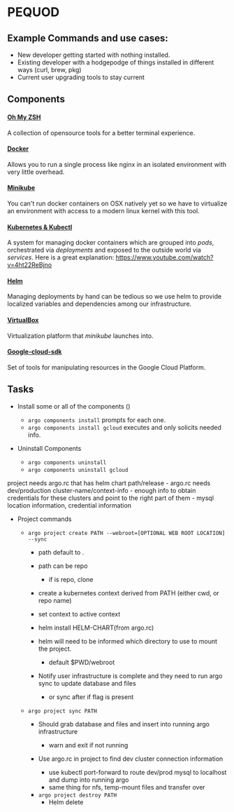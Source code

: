 # PEQUOD

## Example Commands and use cases:
* New developer getting started with nothing installed.
* Existing developer with a hodgepodge of things installed in different ways (curl, brew, pkg)
* Current user upgrading tools to stay current

## Components
#### [Oh My ZSH](https://github.com/robbyrussell/oh-my-zsh)
A collection of opensource tools for a better terminal experience.

#### [Docker](https://www.docker.com/what-docker)
Allows you to run a single process like nginx in an isolated environment with very little overhead.

#### [Minikube](https://github.com/kubernetes/minikube)
You can't run docker containers on OSX natively yet so we have to virtualize an environment with access to a modern linux kernel with this tool. 

#### [Kubernetes & Kubectl](https://github.com/kubernetes/kubernetes)
A system for managing docker containers which are grouped into _pods_, orchestrated via _deployments_ and exposed to the outside world via _services_. Here is a great explanation: https://www.youtube.com/watch?v=4ht22ReBjno

#### [Helm](https://github.com/kubernetes/helm)
Managing deployments by hand can be tedious so we use helm to provide localized variables and dependencies among our infrastructure.

#### [VirtualBox]()
Virtualization platform that _minikube_ launches into.

#### [Google-cloud-sdk](https://cloud.google.com/sdk/)
Set of tools for manipulating resources in the Google Cloud Platform.


## Tasks
 
* Install some or all of the components ()
  * `argo components install` prompts for each one.
  * `argo components install gcloud` executes and only solicits needed info.

* Uninstall Components
  * `argo components uninstall  `
  * `argo components uninstall gcloud`
   
project needs argo.rc that has helm chart path/release
    - argo.rc needs dev/production cluster-name/context-info
        - enough info to obtain credentials for these clusters and point to the right part of them
    - mysql location information, credential information

* Project commands
  * `argo project create PATH --webroot=[OPTIONAL WEB ROOT LOCATION] --sync`
    - path default to .
    - path can be repo
        - if is repo, clone
        
    - create a kubernetes context derived from PATH (either cwd, or repo name)
    - set context to active context
    
    - helm install HELM-CHART(from argo.rc)
    - helm will need to be informed which directory to use to mount the project.
        - default $PWD/webroot
    
    - Notify user infrastructure is complete and they need to run argo sync to update database and files
        - or sync after if flag is present
    
  * `argo project sync PATH`
    - Should grab database and files and insert into running argo infrastructure
        - warn and exit if not running
        
    - Use argo.rc in project to find dev cluster connection information
        - use kubectl port-forward to route dev/prod mysql to localhost and dump into running argo
        - same thing for nfs, temp-mount files and transfer over
    
    * `argo project destroy PATH`
      - Helm delete